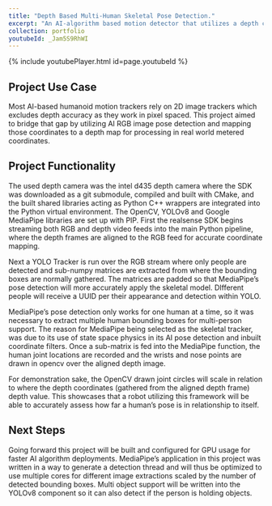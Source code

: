 ```yaml
---
title: "Depth Based Multi-Human Skeletal Pose Detection."
excerpt: "An AI-algorithm based motion detector that utilizes a depth camera for accurate motion capture.<br/><img src='./images/thumbnail1.png'>"
collection: portfolio
youtubeId: _Jam5S9RhWI
---
```


{% include youtubePlayer.html id=page.youtubeId %}
<br>
## Project Use Case 
Most AI-based humanoid motion trackers rely on 2D image trackers which excludes depth accuracy as they work in pixel spaced. This project aimed to bridge that gap by utilizing AI RGB image pose detection and mapping those coordinates to a depth map for processing in real world metered coordinates.

## Project Functionality
The used depth camera was the intel d435 depth camera where the SDK was downloaded as a git submodule, compiled and built with CMake, and the built shared libraries acting as Python C++ wrappers are integrated into the Python virtual environment.  The OpenCV, YOLOv8 and Google MediaPipe libraries are set up with PIP. First the realsense SDK begins streaming both RGB and depth video feeds into the main Python pipeline, where the depth frames are aligned to the RGB feed for accurate coordinate mapping. 

Next a YOLO Tracker is run over the RGB stream where only people are detected and sub-numpy matrices are extracted from where the bounding boxes are normally gathered. The matrices are padded so that MediaPipe’s pose detection will more accurately apply the skeletal model. DIfferent people will receive a UUID per their appearance and detection within YOLO.

MediaPipe’s pose detection only works for one human at a time, so it was necessary to extract multiple human bounding boxes for multi-person support. The reason for MediaPipe being selected as the skeletal tracker, was due to its use of state space physics in its AI pose detection and inbuilt coordinate filters. Once a sub-matrix is fed into the MediaPipe function, the human joint locations are recorded and the wrists and nose points are drawn in opencv over the aligned depth image.

For demonstration sake, the OpenCV drawn joint circles will scale in relation to where the depth coordinates (gathered from the aligned depth frame) depth value. This showcases that a robot utilizing this framework will be able to accurately assess how far a human’s pose is in relationship to itself. 

## Next Steps
Going forward this project will be built and configured for GPU usage for faster AI algorithm deployments.
MediaPipe’s application in this project was written in a way to generate a detection thread and will thus be optimized to use multiple cores for different image extractions scaled by the number of detected bounding boxes.
Multi object support will be written into the YOLOv8 component so it can also detect if the person is holding objects.

